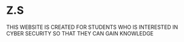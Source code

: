 # Z.S
THIS WEBSITE IS CREATED FOR STUDENTS WHO IS INTERESTED IN CYBER SECURITY SO THAT THEY CAN GAIN KNOWLEDGE
